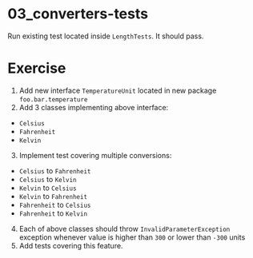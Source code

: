 # 03_converters-tests

Run existing test located inside `LengthTests`. It should pass.

# Exercise
1. Add new interface `TemperatureUnit` located in new package `foo.bar.temperature`
2. Add 3 classes implementing above interface:
* `Celsius`
* `Fahrenheit`
* `Kelvin`
3. Implement test covering multiple conversions:
* `Celsius` to `Fahrenheit`
* `Celsius` to `Kelvin`
* `Kelvin` to `Celsius` 
* `Kelvin` to `Fahrenheit` 
* `Fahrenheit` to `Celsius`
* `Fahrenheit` to `Kelvin`
4. Each of above classes should throw `InvalidParameterException` exception whenever value is higher than `300` or lower than `-300` units
5. Add tests covering this feature.









